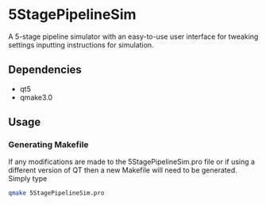  5StagePipelineSim
 ================
 
A 5-stage pipeline simulator with an easy-to-use user interface for tweaking settings inputting instructions for simulation. 

Dependencies
------------
* qt5
* qmake3.0

Usage
------

### Generating Makefile
If any modifications are made to the 5StagePipelineSim.pro file or if using a different version of QT then a new Makefile will need to be generated. Simply type 
```bash
qmake 5StagePipelineSim.pro
```



